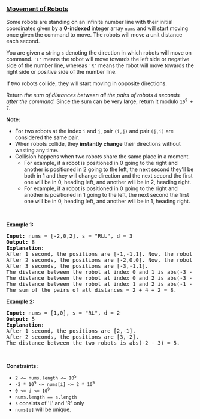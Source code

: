 ### [Movement of Robots](https://leetcode.com/problems/movement-of-robots)

<p>Some robots are standing on an infinite number line with their initial coordinates given by a <strong>0-indexed</strong> integer array <code>nums</code> and will start moving once given the command to move. The robots will move a unit distance each second.</p>

<p>You are given a string <code>s</code> denoting the direction in which robots will move on command. <code>&#39;L&#39;</code> means the robot will move towards the left side or negative side of the number line, whereas <code>&#39;R&#39;</code> means the robot will move towards the right side or positive side of the number line.</p>

<p>If two robots collide, they will start moving in opposite directions.</p>

<p>Return <em>the sum of distances between all the&nbsp;pairs of robots </em><code>d</code> <em>seconds after&nbsp;the command. </em>Since the sum can be very large, return it modulo <code>10<sup>9</sup> + 7</code>.</p>

<p><b>Note: </b></p>

<ul>
	<li>For two robots at the index <code>i</code> and <code>j</code>, pair <code>(i,j)</code> and pair <code>(j,i)</code> are considered the same pair.</li>
	<li>When robots collide, they <strong>instantly change</strong> their directions without wasting any time.</li>
	<li>Collision happens&nbsp;when two robots share the same place in a&nbsp;moment.
	<ul>
		<li>For example, if a robot is positioned in 0 going to the right and another is positioned in 2 going to the left, the next second they&#39;ll be both in 1 and they will change direction and the next second the first one will be in 0, heading left, and another will be in 2, heading right.</li>
		<li>For example,&nbsp;if a robot is positioned in 0 going to the right and another is positioned in 1&nbsp;going to the left, the next second the first one will be in 0, heading left, and another will be in 1, heading right.</li>
	</ul>
	</li>
</ul>

<p>&nbsp;</p>
<p><strong class="example">Example 1:</strong></p>

<pre>
<strong>Input:</strong> nums = [-2,0,2], s = &quot;RLL&quot;, d = 3
<strong>Output:</strong> 8
<strong>Explanation:</strong> 
After 1 second, the positions are [-1,-1,1]. Now, the robot at index 0 will move left, and the robot at index 1 will move right.
After 2 seconds, the positions are [-2,0,0]. Now, the robot at index 1 will move left, and the robot at index 2 will move right.
After 3 seconds, the positions are [-3,-1,1].
The distance between the robot at index 0 and 1 is abs(-3 - (-1)) = 2.
The distance between the robot at index 0 and 2 is abs(-3 - 1) = 4.
The distance between the robot at index 1 and 2 is abs(-1 - 1) = 2.
The sum of the pairs of all distances = 2 + 4 + 2 = 8.
</pre>

<p><strong class="example">Example 2:</strong></p>

<pre>
<strong>Input:</strong> nums = [1,0], s = &quot;RL&quot;, d = 2
<strong>Output:</strong> 5
<strong>Explanation:</strong> 
After 1 second, the positions are [2,-1].
After 2 seconds, the positions are [3,-2].
The distance between the two robots is abs(-2 - 3) = 5.
</pre>

<p>&nbsp;</p>
<p><strong>Constraints:</strong></p>

<ul>
	<li><code>2 &lt;= nums.length &lt;= 10<sup>5</sup></code></li>
	<li><code>-2 * 10<sup>9</sup>&nbsp;&lt;= nums[i] &lt;= 2 * 10<sup>9</sup></code></li>
	<li><code>0 &lt;= d &lt;= 10<sup>9</sup></code></li>
	<li><code>nums.length == s.length&nbsp;</code></li>
	<li><code>s</code> consists of &#39;L&#39; and &#39;R&#39; only</li>
	<li><code>nums[i]</code>&nbsp;will be unique.</li>
</ul>
